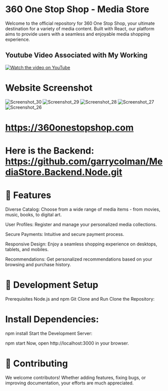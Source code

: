# 360 One Stop Shop - Media Store
Welcome to the official repository for 360 One Stop Shop, your ultimate destination for a variety of media content. Built with React, our platform aims to provide users with a seamless and enjoyable media shopping experience.

## Youtube Video Associated with My Working

[![Watch the video on YouTube](https://img.youtube.com/vi/bUZ-tv7odZU/maxresdefault.jpg)](https://youtu.be/bUZ-tv7odZU)


# Website Screenshot
![Screenshot_30](https://github.com/garrycolman/React.MediaStore.360onestopshop.com/assets/135847597/e8d40944-53b0-45f5-9a40-ed532c1921d1)
![Screenshot_29](https://github.com/garrycolman/React.MediaStore.360onestopshop.com/assets/135847597/8c8e4cc1-da47-4f95-8ecd-d3b094f5a90b)
![Screenshot_28](https://github.com/garrycolman/React.MediaStore.360onestopshop.com/assets/135847597/4aaa29bf-1a59-403a-ba21-d0e845b71cfa)
![Screenshot_27](https://github.com/garrycolman/React.MediaStore.360onestopshop.com/assets/135847597/ccac7602-40a4-4f47-bbd4-ecab93de4a4c)
![Screenshot_26](https://github.com/garrycolman/React.MediaStore.360onestopshop.com/assets/135847597/bff5282a-e28a-4cbd-a5ae-d4a1c5996ad0)



# https://360onestopshop.com




# Here is the Backend: https://github.com/garrycolman/MediaStore.Backend.Node.git


# 🌟 Features
Diverse Catalog: Choose from a wide range of media items - from movies, music, books, to digital art.

User Profiles: Register and manage your personalized media collections.

Secure Payments: Intuitive and secure payment process.

Responsive Design: Enjoy a seamless shopping experience on desktops, tablets, and mobiles.

Recommendations: Get personalized recommendations based on your browsing and purchase history.

# 🚀 Development Setup
Prerequisites
Node.js and npm
Git
Clone and Run
Clone the Repository:

# Install Dependencies:
npm install
Start the Development Server:

npm start
Now, open http://localhost:3000 in your browser.

# 🤝 Contributing
We welcome contributors! Whether adding features, fixing bugs, or improving documentation, your efforts are much appreciated.
